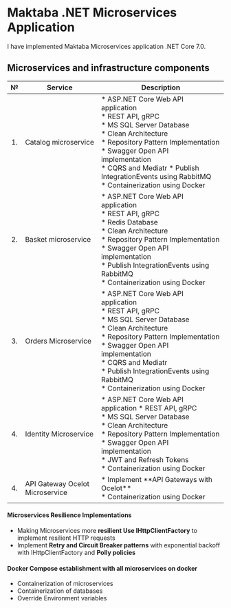 # Maktaba .NET Microservices Application
I have implemented Maktaba Microservices application .NET Core 7.0.

## Microservices and infrastructure components

<table>
   <thead>
    <th>№</th>
    <th>Service</th>
    <th>Description</th>
  </thead>
  <tbody>
    <tr>
        <td align="center">1.</td>
        <td>Catalog microservice</td>
        <td>
* ASP.NET Core Web API application<br/>
* REST API, gRPC<br/>
* MS SQL Server Database<br/>
* Clean Architecture<br/>
* Repository Pattern Implementation<br/>
* Swagger Open API implementation<br/>	
* CQRS and Mediatr
* Publish IntegrationEvents using RabbitMQ<br/>
* Containerization using Docker</td>
    </tr>
    <tr>
        <td align="center">2.</td>
        <td>Basket microservice</td>
        <td>* ASP.NET Core Web API application<br/> 
* REST API, gRPC<br/>
* Redis Database<br/>
* Clean Architecture<br/>
* Repository Pattern Implementation<br/>
* Swagger Open API implementation	<br/>
* Publish IntegrationEvents using RabbitMQ<br/>
* Containerization using Docker</td>
    </tr>
    <tr>
        <td align="center">3.</td>
        <td>Orders Microservice</td>
        <td>* ASP.NET Core Web API application <br/>
* REST API, gRPC<br/>
* MS SQL Server Database<br/>
* Clean Architecture<br/>
* Repository Pattern Implementation<br/>
* Swagger Open API implementation	<br/>
* CQRS and Mediatr<br/>
* Publish IntegrationEvents using RabbitMQ<br/>
* Containerization using Docker</td>
    </tr>
    <tr>
        <td align="center">4.</td>
        <td>Identity Microservice</td>
        <td>* ASP.NET Core Web API application 
* REST API, gRPC<br/>
* MS SQL Server Database<br/>
* Clean Architecture<br/>
* Repository Pattern Implementation<br/>
* Swagger Open API implementation	<br/>
* JWT and Refresh Tokens<br/>
* Containerization using Docker</td>
    </tr>
    <tr>
        <td align="center">4.</td>
        <td>API Gateway Ocelot Microservice</td>
        <td>* Implement **API Gateways with Ocelot**<br/>
* Containerization using Docker</td>
    </tr>
  </tbody>  
</table>

#### Microservices Resilience Implementations
* Making Microservices more **resilient Use IHttpClientFactory** to implement resilient HTTP requests
* Implement **Retry and Circuit Breaker patterns** with exponential backoff with IHttpClientFactory and **Polly policies**

#### Docker Compose establishment with all microservices on docker
* Containerization of microservices
* Containerization of databases
* Override Environment variables

